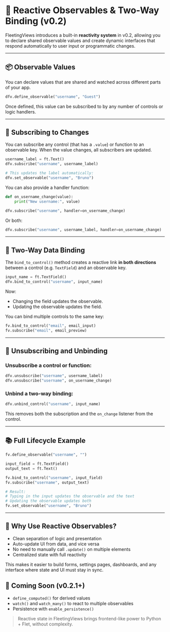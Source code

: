 # 🔁 Reactive Observables & Two-Way Binding (v0.2)

FleetingViews introduces a built-in **reactivity system** in v0.2, allowing you to declare shared observable values and create dynamic interfaces that respond automatically to user input or programmatic changes.

---

## 📦 Observable Values

You can declare values that are shared and watched across different parts of your app.

```python
dfv.define_observable("username", "Guest")
```

Once defined, this value can be subscribed to by any number of controls or logic handlers.

---

## 👀 Subscribing to Changes

You can subscribe any control (that has a `.value`) or function to an observable key. When the value changes, all subscribers are updated.

```python
username_label = ft.Text()
dfv.subscribe("username", username_label)

# This updates the label automatically:
dfv.set_observable("username", "Bruno")
```

You can also provide a handler function:

```python
def on_username_change(value):
    print("New username:", value)

dfv.subscribe("username", handler=on_username_change)
```

Or both:

```python
dfv.subscribe("username", username_label, handler=on_username_change)
```

---

## 🔁 Two-Way Data Binding

The `bind_to_control()` method creates a reactive link **in both directions** between a control (e.g. `TextField`) and an observable key.

```python
input_name = ft.TextField()
dfv.bind_to_control("username", input_name)
```

Now:

- Changing the field updates the observable.
- Updating the observable updates the field.

You can bind multiple controls to the same key:

```python
fv.bind_to_control("email", email_input)
fv.subscribe("email", email_preview)
```

---

## 🔄 Unsubscribing and Unbinding

### Unsubscribe a control or function:

```python
dfv.unsubscribe("username", username_label)
dfv.unsubscribe("username", on_username_change)
```

### Unbind a two-way binding:

```python
dfv.unbind_control("username", input_name)
```

This removes both the subscription and the `on_change` listener from the control.

---

## 📚 Full Lifecycle Example

```python
fv.define_observable("username", "")

input_field = ft.TextField()
output_text = ft.Text()

fv.bind_to_control("username", input_field)
fv.subscribe("username", output_text)

# Result:
# Typing in the input updates the observable and the text
# Updating the observable updates both
fv.set_observable("username", "Bruno")
```

---

## 🧠 Why Use Reactive Observables?

- Clean separation of logic and presentation
- Auto-update UI from data, and vice versa
- No need to manually call `.update()` on multiple elements
- Centralized state with full reactivity

This makes it easier to build forms, settings pages, dashboards, and any interface where state and UI must stay in sync.

## 🧩 Coming Soon (v0.2.1+)

- `define_computed()` for derived values
- `watch()` and `watch_many()` to react to multiple observables
- Persistence with `enable_persistence()`

> Reactive state in FleetingViews brings frontend-like power to Python + Flet, without complexity.

